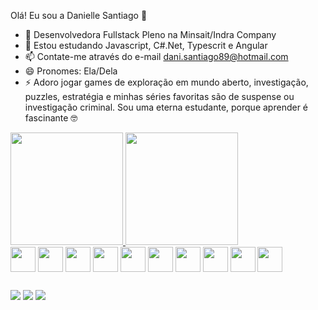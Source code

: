 Olá! Eu sou a Danielle Santiago 👋


- 🔭 Desenvolvedora Fullstack Pleno na Minsait/Indra Company
- 🌱 Estou estudando Javascript, C#.Net, Typescrit e Angular
- 📫 Contate-me através do e-mail dani.santiago89@hotmail.com
- 😄 Pronomes: Ela/Dela
- ⚡ Adoro jogar games de exploração em mundo aberto, investigação, puzzles, estratégia e minhas séries favoritas são de suspense ou investigação criminal. Sou uma eterna estudante, porque aprender é fascinante 🤓

<div>
  <a href="https://github.com/DanielleSantiago">
  <img src="https://github-readme-stats.vercel.app/api?username=DanielleSantiago&amp;show_icons=true&amp;theme=dracula&amp;include_all_commits=true&amp;count_private=true" style="max-width: 100%;" height="180em">
  <img src=https://github-readme-stats.vercel.app/api/top-langs/?username=DanielleSantiago&amp;layout=compact&amp;langs_count=7&amp;theme=dracula&amp" style="max-width: 100%;" height="180em"></a>
</div>


<div style="display: inline_block">
  <img align="center" "height="30" width="40" src="https://cdn.jsdelivr.net/gh/devicons/devicon/icons/angularjs/angularjs-original.svg"/>
  <img align="center" "height="30" width="40" src="https://cdn.jsdelivr.net/gh/devicons/devicon/icons/javascript/javascript-original.svg"/>
  <img align="center" "height="30" width="40" src="https://cdn.jsdelivr.net/gh/devicons/devicon/icons/typescript/typescript-original.svg"/>                                         <img align="center" "height="30" width="40" src="https://cdn.jsdelivr.net/gh/devicons/devicon/icons/html5/html5-original.svg"/>                                         
  <img align="center" "height="30" width="40" src="https://cdn.jsdelivr.net/gh/devicons/devicon/icons/css3/css3-original.svg"/>                                                     <img align="center" "height="30" width="40" src="https://cdn.jsdelivr.net/gh/devicons/devicon/icons/python/python-original.svg"/>
  <img align="center" "height="30" width="40" src="https://cdn.jsdelivr.net/gh/devicons/devicon/icons/nodejs/nodejs-original.svg"/>
  <img align="center" "height="30" width="40" src="https://cdn.jsdelivr.net/gh/devicons/devicon/icons/java/java-original.svg"/>
  <img align="center" "height="30" width="40" src="https://seeklogo.com/images/C/c-logo-A44DB3D53C-seeklogo.com.png"/>
  <img align="center" "height="30" width="40" src="https://upload.wikimedia.org/wikipedia/commons/e/ee/.NET_Core_Logo.svg"/>
</div>
 
 ##                                                                                                                          
<div> 
  <a href="https://instagram.com/dany_sants2" target="_blank"><img src="https://img.shields.io/badge/-Instagram-%23E4405F?style=for-the-badge&amp;logo=instagram&amp;logoColor=white" style="max-width: 100%;"></a>
  <a href="mailto:dani.santiago89@hotmail.com"><img src="https://img.shields.io/badge/Microsoft_Outlook-0078D4?style=for-the-badge&logo=microsoft-outlook&logoColor=white" style="max-width: 100%;"></a>
  <a href="https://www.linkedin.com/in/danielle-santiago-a20318207/"><img src=https://img.shields.io/badge/-LinkedIn-%230077B5?style=for-the-badge&amp;logo=linkedin&amp;logoColor=white" style="max-width: 100%;"></a> 
  
